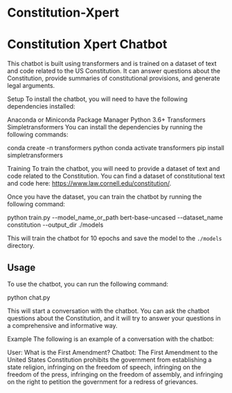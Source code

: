 # Constitution-Xpert

# Constitution Xpert Chatbot
This chatbot is built using transformers and is trained on a dataset of text and code related to the US Constitution. It can answer questions about the Constitution, provide summaries of constitutional provisions, and generate legal arguments.

Setup
To install the chatbot, you will need to have the following dependencies installed:

Anaconda or Miniconda Package Manager
Python 3.6+
Transformers
Simpletransformers
You can install the dependencies by running the following commands:

conda create -n transformers python
conda activate transformers
pip install simpletransformers

Training
To train the chatbot, you will need to provide a dataset of text and code related to the Constitution. You can find a dataset of constitutional text and code here: https://www.law.cornell.edu/constitution/.

Once you have the dataset, you can train the chatbot by running the following command:

python train.py --model_name_or_path bert-base-uncased --dataset_name constitution --output_dir ./models


This will train the chatbot for 10 epochs and save the model to the `./models` directory.

## Usage

To use the chatbot, you can run the following command:

python chat.py

This will start a conversation with the chatbot. You can ask the chatbot questions about the Constitution, and it will try to answer your questions in a comprehensive and informative way.

Example
The following is an example of a conversation with the chatbot:

User: What is the First Amendment?
Chatbot: The First Amendment to the United States Constitution prohibits the government from establishing a state religion, infringing on the freedom of speech, infringing on the freedom of the press, infringing on the freedom of assembly, and infringing on the right to petition the government for a redress of grievances.


